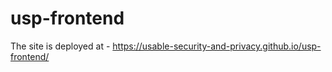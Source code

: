 # usp-frontend

The site is deployed at - https://usable-security-and-privacy.github.io/usp-frontend/
